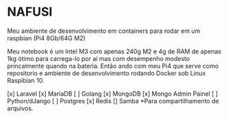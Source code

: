 # NAFUSI

Meu ambiente de desenvolvimento em containers para rodar em um raspbian (Pi4 8Gb/64G M2)

Meu notebook é um Intel M3 com apenas 240g M2 e 4g de RAM de apenas 1kg ótimo para carrega-lo por aí mas com desempenho modesto princalmente quando na bateria. Então ando com meu Pi4 que serve como repositorio e ambiente de desenvolvimento rodando Docker sob Linux Raspibian 10. 

[x] Laravel
[x] MariaDB
[ ] Golang
[x] MongoDB
[x] Mongo Admin Painel
[ ] Python/dJango
[ ] Postgres
[x] Redis
[] Samba *Para compartilhamento de arquivos.
